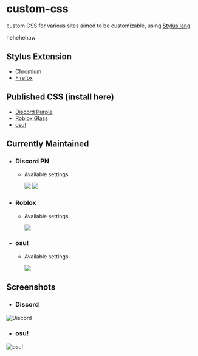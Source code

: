 # custom-css
custom CSS for various sites aimed to be customizable, using [Stylus lang](https://stylus-lang.com/).

hehehehaw
## Stylus Extension
 - [Chromium](https://chrome.google.com/webstore/detail/stylus/clngdbkpkpeebahjckkjfobafhncgmne?hl=en) 
 - [Firefox](https://addons.mozilla.org/en-US/firefox/addon/styl-us/)

## Published CSS (install here)
 - [Discord Purple](https://userstyles.world/style/6507/discord-purple-night)
 - [Roblox Glass](https://userstyles.world/style/6513/roblox-light-glass)
 - [osu!](https://userstyles.world/style/18337/frosted-osu)

## Currently Maintained
 - ### Discord PN
	 - Available settings
	 
		<img src="https://ftn.s-ul.eu/XmeRPgNP"> <img src="https://ftn.s-ul.eu/4lu3dUsX">
 - ### Roblox
	 - Available settings
	 
		<img src="https://ftn.s-ul.eu/Y7SROcVw">
 - ### osu!
	 - Available settings
	 
		<img src="https://ftn.s-ul.eu/gsdQVv6s">



## Screenshots

- ### Discord
![Discord](https://ftn.s-ul.eu/SvKutJTc)

- ### osu!
![osu!](https://ftn.s-ul.eu/ESQB4tH6)
